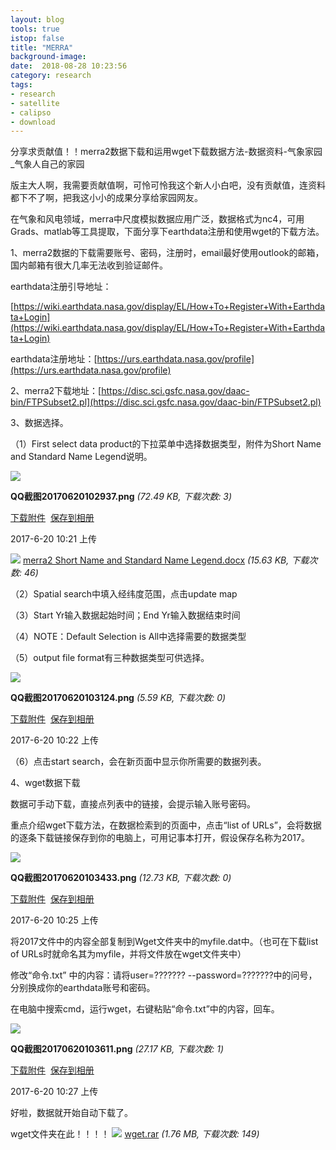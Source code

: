 ```yaml
---
layout: blog
tools: true
istop: false
title: "MERRA"
background-image:
date:  2018-08-28 10:23:56
category: research
tags:
- research
- satellite
- calipso
- download
---
```


分享求贡献值！！merra2数据下载和运用wget下载数据方法-数据资料-气象家园_气象人自己的家园 

版主大人啊，我需要贡献值啊，可怜可怜我这个新人小白吧，没有贡献值，连资料都下不了啊，把我这小小的成果分享给家园网友。

在气象和风电领域，merra中尺度模拟数据应用广泛，数据格式为nc4，可用Grads、matlab等工具提取，下面分享下earthdata注册和使用wget的下载方法。

1、merra2数据的下载需要账号、密码，注册时，email最好使用outlook的邮箱，国内邮箱有很大几率无法收到验证邮件。

earthdata注册引导地址：

[https://wiki.earthdata.nasa.gov/display/EL/How+To+Register+With+Earthdata+Login](https://wiki.earthdata.nasa.gov/display/EL/How+To+Register+With+Earthdata+Login)

earthdata注册地址：[https://urs.earthdata.nasa.gov/profile](https://urs.earthdata.nasa.gov/profile)

2、merra2下载地址：[https://disc.sci.gsfc.nasa.gov/daac-bin/FTPSubset2.pl](https://disc.sci.gsfc.nasa.gov/daac-bin/FTPSubset2.pl)

3、数据选择。

（1）First select data product的下拉菜单中选择数据类型，附件为Short Name and Standard Name Legend说明。

![](static/image/common/none.gif)

**QQ截图20170620102937.png** _(72.49 KB, 下载次数: 3)_

[下载附件](javascript:void(0))  [保存到相册](javascript:;)

2017-6-20 10:21 上传

 ![](static/image/filetype/unknown.gif) [merra2 Short Name and Standard Name Legend.docx](javascript:void(0)) _(15.63 KB, 下载次数: 46)_ 

  

（2）Spatial search中填入经纬度范围，点击update map

（3）Start Yr输入数据起始时间；End Yr输入数据结束时间

（4）NOTE：Default Selection is All中选择需要的数据类型

（5）output file format有三种数据类型可供选择。

![](static/image/common/none.gif)

**QQ截图20170620103124.png** _(5.59 KB, 下载次数: 0)_

[下载附件](javascript:void(0))  [保存到相册](javascript:;)

2017-6-20 10:22 上传

（6）点击start search，会在新页面中显示你所需要的数据列表。

  

4、wget数据下载

数据可手动下载，直接点列表中的链接，会提示输入账号密码。

重点介绍wget下载方法，在数据检索到的页面中，点击“list of URLs”，会将数据的逐条下载链接保存到你的电脑上，可用记事本打开，假设保存名称为2017。

![](static/image/common/none.gif)

**QQ截图20170620103433.png** _(12.73 KB, 下载次数: 0)_

[下载附件](javascript:void(0))  [保存到相册](javascript:;)

2017-6-20 10:25 上传

将2017文件中的内容全部复制到Wget文件夹中的myfile.dat中。（也可在下载list of URLs时就命名其为myfile，并将文件放在wget文件夹中）

修改“命令.txt”  中的内容：请将user=??????? --password=???????中的问号，分别换成你的earthdata账号和密码。

在电脑中搜索cmd，运行wget，右键粘贴“命令.txt”中的内容，回车。

![](static/image/common/none.gif)

**QQ截图20170620103611.png** _(27.17 KB, 下载次数: 1)_

[下载附件](javascript:void(0))  [保存到相册](javascript:;)

2017-6-20 10:27 上传

好啦，数据就开始自动下载了。

wget文件夹在此！！！！ ![](static/image/filetype/rar.gif) [wget.rar](javascript:void(0)) _(1.76 MB, 下载次数: 149)_ 



